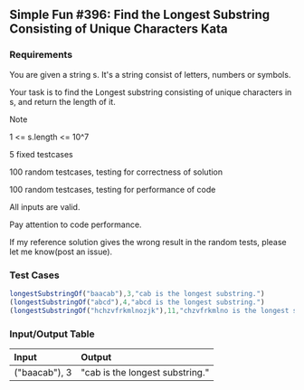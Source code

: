 ## Simple Fun #396: Find the Longest Substring Consisting of Unique Characters Kata

### Requirements 

You are given a string s. It's a string consist of letters, numbers or symbols.

Your task is to find the Longest substring consisting of unique characters in s, and return the length of it.

Note

1 <= s.length <= 10^7

5 fixed testcases

100 random testcases, testing for correctness of solution

100 random testcases, testing for performance of code

All inputs are valid.

Pay attention to code performance.

If my reference solution gives the wrong result in the random tests, please let me know(post an issue).

### Test Cases

```JavaScript
longestSubstringOf("baacab"),3,"cab is the longest substring.")
(longestSubstringOf("abcd"),4,"abcd is the longest substring.")
(longestSubstringOf("hchzvfrkmlnozjk"),11,"chzvfrkmlno is the longest substring.")
```

### Input/Output Table

| Input                            | Output     |
| :------------------------------- | :--------  |
| ("baacab"), 3        | "cab is the longest substring." | 


